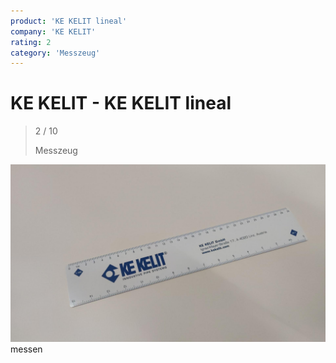 ```yaml
---
product: 'KE KELIT lineal'
company: 'KE KELIT'
rating: 2
category: 'Messzeug'
---
```


# KE KELIT - KE KELIT lineal
>
> 2 / 10
>
> Messzeug

![KE KELIT lineal](./assets/ke-kelit-ke-kelit-lineal-4af615b8-7c78-433f-bbd8-974e0fec2ef7.jpg)
messen
